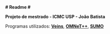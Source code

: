 ****# Readme #****

**Projeto de mestrado - ICMC USP - João Batista**

Programas utilizados:
[**Veins**](http://veins.car2x.org/), [**OMNeT++**](http://omnetpp.org/), [**SUMO**](http://sumo.dlr.de/)
